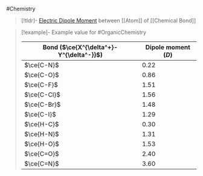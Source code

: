 #Chemistry
> [!tldr]- [Electric Dipole Moment](https://en.wikipedia.org/wiki/Electric_dipole_moment) between [[Atom]] of [[Chemical Bond]]

>[!example]- Example value for #OrganicChemistry 
>
> | Bond ($\ce{X^{\delta^+}-Y^{\delta^-}}$) | Dipole moment ($D$) |
> | --------------------------------------- | ------------------- |
> | $\ce{C-N}$                              | 0.22                |
> | $\ce{C-O}$                              | 0.86                |
> | $\ce{C-F}$                              | 1.51                |
> | $\ce{C-Cl}$                             | 1.56                |
> | $\ce{C-Br}$                             | 1.48                |
> | $\ce{C-I}$                              | 1.29                |
> | $\ce{H-C}$                              | 0.30                |
> | $\ce{H-N}$                              | 1.31                |
> | $\ce{H-O}$                              | 1.53                |
> | $\ce{C=O}$                              | 2.40                 |
> | $\ce{C=N}$                              | 3.60                    |
